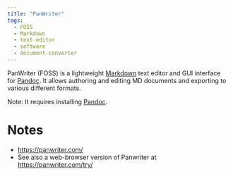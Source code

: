 ```yaml
---
title: "PanWriter"
tags:
  - FOSS
  - Markdown
  - text-editor
  - software
  - document-converter
---
```

PanWriter (FOSS) is a lightweight [Markdown](Markdown.md) text editor and GUI interface for [Pandoc](Pandoc.md). 
It allows authoring and editing MD documents and exporting to various different formats.  

Note: It requires installing [Pandoc](Pandoc.md). 
# Notes 
- https://panwriter.com/
- See also a web-browser version of Panwriter at https://panwriter.com/try/